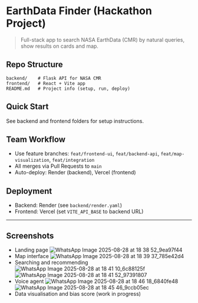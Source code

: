 # EarthData Finder (Hackathon Project)

> Full-stack app to search NASA EarthData (CMR) by natural queries, show results on cards and map.

## Repo Structure

```
backend/    # Flask API for NASA CMR
frontend/   # React + Vite app
README.md   # Project info (setup, run, deploy)
```

## Quick Start

See backend and frontend folders for setup instructions.

## Team Workflow
- Use feature branches: `feat/frontend-ui`, `feat/backend-api`, `feat/map-visualization`, `feat/integration`
- All merges via Pull Requests to `main`
- Auto-deploy: Render (backend), Vercel (frontend)

## Deployment
- Backend: Render (see `backend/render.yaml`)
- Frontend: Vercel (set `VITE_API_BASE` to backend URL)

---

## Screenshots
- Landing page
![WhatsApp Image 2025-08-28 at 18 38 52_9ea97f44](https://github.com/user-attachments/assets/56bae783-e8d5-4069-8f01-22244f02428e)
- Map interface
![WhatsApp Image 2025-08-28 at 18 39 37_785e42d4](https://github.com/user-attachments/assets/2480dfeb-d2b7-4190-a346-3d4f4306310b)
- Searching and recommending
![WhatsApp Image 2025-08-28 at 18 41 10_6c88125f](https://github.com/user-attachments/assets/647b8ec1-ff35-4979-afa0-7058a88adac3)
![WhatsApp Image 2025-08-28 at 18 41 52_97391807](https://github.com/user-attachments/assets/d1564cdb-1cda-4c27-9109-2ff9596b9ae7)
- Voice agent
![WhatsApp Image 2025-08-28 at 18 46 18_6840fe48](https://github.com/user-attachments/assets/f14db128-45b8-4003-8f15-b22f9438ac5d)
![WhatsApp Image 2025-08-28 at 18 45 46_9ccb05ec](https://github.com/user-attachments/assets/69f5c349-fb28-4459-94de-1653db7f5751)
- Data visualisation and bias score (work in progress)

